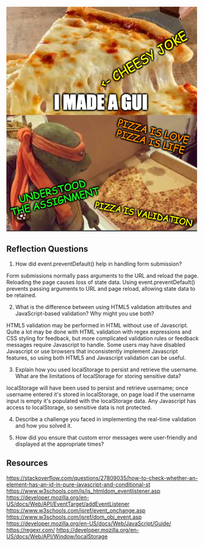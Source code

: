 ![Me Looking At Finished Assignment](./download.png)

## Reflection Questions

1.  How did event.preventDefault() help in handling form submission?

Form submissions normally pass arguments to the URL and reload the page.  Reloading the page causes loss of state data.  Using event.preventDefault() prevents passing arguments to URL and page reload, allowing state data to be retained.

2.  What is the difference between using HTML5 validation attributes and JavaScript-based validation? Why might you use both?

HTML5 validation may be performed in HTML without use of Javascript.  Quite a lot may be done with HTML validation with regex expressions and CSS styling for feedback, but more complicated validation rules or feedback messages require Javascript to handle.  Some users may have disabled Javascript or use browsers that inconsistently implement Javascript features, so using both HTML5 and Javascript validation can be useful.

3.  Explain how you used localStorage to persist and retrieve the username. What are the limitations of localStorage for storing sensitive data?

localStorage will have been used to persist and retrieve username; once username entered it's stored in localStorage, on page load if the username input is empty it's populated with the localStorage data.  Any Javascript has access to localStorage, so sensitive data is not protected.


4.  Describe a challenge you faced in implementing the real-time validation and how you solved it.



5.  How did you ensure that custom error messages were user-friendly and displayed at the appropriate times?

## Resources

https://stackoverflow.com/questions/27809035/how-to-check-whether-an-element-has-an-id-in-pure-javascript-and-conditional-st
https://www.w3schools.com/js/js_htmldom_eventlistener.asp
https://developer.mozilla.org/en-US/docs/Web/API/EventTarget/addEventListener
https://www.w3schools.com/jsref/event_onchange.asp
https://www.w3schools.com/jsref/dom_obj_event.asp
https://developer.mozilla.org/en-US/docs/Web/JavaScript/Guide/
https://regexr.com/
https://developer.mozilla.org/en-US/docs/Web/API/Window/localStorage


